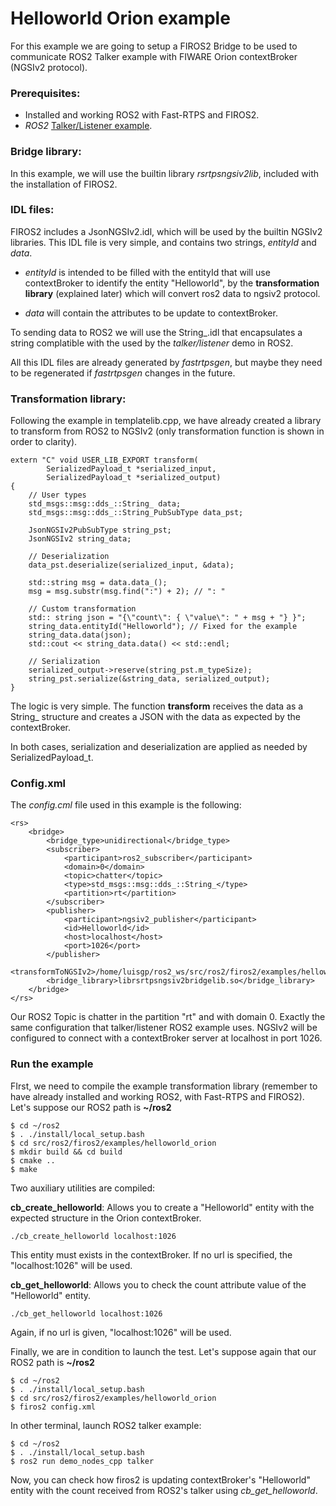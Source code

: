 # Helloworld Orion example

For this example we are going to setup a FIROS2 Bridge to be used to communicate ROS2 Talker example with FIWARE Orion contextBroker (NGSIv2 protocol).

### Prerequisites:

- Installed and working ROS2 with Fast-RTPS and FIROS2.
- *ROS2* [Talker/Listener example](https://github.com/ros2/ros2/wiki/Linux-Development-Setup#try-some-examples>).

### Bridge library:

In this example, we will use the builtin library *rsrtpsngsiv2lib*, included with the installation of FIROS2.

### IDL files:

FIROS2 includes a JsonNGSIv2.idl, which will be used by the builtin NGSIv2 libraries. This IDL file is very simple, and contains two strings, *entityId* and *data*.

- *entityId* is intended to be filled with the entityId that will use contextBroker to identify the entity "Helloworld", by the **transformation library** (explained later) which will convert ros2 data to ngsiv2 protocol.

- *data* will contain the attributes to be update to contextBroker.

To sending data to ROS2 we will use the String_.idl that encapsulates a string complatible with the used by the *talker/listener* demo in ROS2.

All this IDL files are already generated by *fastrtpsgen*, but maybe they need to be regenerated if *fastrtpsgen* changes in the future.

### Transformation library:

Following the example in templatelib.cpp, we have already created a library to transform from ROS2 to NGSIv2 (only transformation function is shown in order to clarity).

	extern "C" void USER_LIB_EXPORT transform(
			SerializedPayload_t *serialized_input,
			SerializedPayload_t *serialized_output)
	{
	    // User types
	    std_msgs::msg::dds_::String_ data;
	    std_msgs::msg::dds_::String_PubSubType data_pst;

	    JsonNGSIv2PubSubType string_pst;
	    JsonNGSIv2 string_data;

	    // Deserialization
	    data_pst.deserialize(serialized_input, &data);

	    std::string msg = data.data_();
	    msg = msg.substr(msg.find(":") + 2); // ": "

	    // Custom transformation
	    std:: string json = "{\"count\": { \"value\": " + msg + "} }";
	    string_data.entityId("Helloworld"); // Fixed for the example
	    string_data.data(json);
	    std::cout << string_data.data() << std::endl;

	    // Serialization
	    serialized_output->reserve(string_pst.m_typeSize);
	    string_pst.serialize(&string_data, serialized_output);
	}


The logic is very simple. The function **transform** receives the data as a String_ structure and creates a JSON with the data as expected by the contextBroker.

In both cases, serialization and deserialization are applied as needed by SerializedPayload_t.

### Config.xml

The *config.cml* file used in this example is the following:

	<rs>
		<bridge>
			<bridge_type>unidirectional</bridge_type>
			<subscriber>
				<participant>ros2_subscriber</participant>
				<domain>0</domain>
				<topic>chatter</topic>
				<type>std_msgs::msg::dds_::String_</type>
				<partition>rt</partition>
			</subscriber>
			<publisher>
				<participant>ngsiv2_publisher</participant>
				<id>Helloworld</id>
				<host>localhost</host>
				<port>1026</port>
			</publisher>
			<transformToNGSIv2>/home/luisgp/ros2_ws/src/ros2/firos2/examples/helloworld_orion/build/libuserlib.so</transformToNGSIv2>
			<bridge_library>librsrtpsngsiv2bridgelib.so</bridge_library>
		</bridge>
	</rs>

Our ROS2 Topic is chatter in the partition "rt" and with domain 0. Exactly the same configuration that talker/listener ROS2 example uses.
NGSIv2 will be configured to connect with a contextBroker server at localhost in port 1026.

### Run the example

FIrst, we need to compile the example transformation library (remember to have already installed and working ROS2, with Fast-RTPS and FIROS2).
Let's suppose our ROS2 path is **~/ros2**

	$ cd ~/ros2
	$ . ./install/local_setup.bash
	$ cd src/ros2/firos2/examples/helloworld_orion
	$ mkdir build && cd build
	$ cmake ..
	$ make

Two auxiliary utilities are compiled:

**cb_create_helloworld**: Allows you to create a "Helloworld" entity with the expected structure in the Orion contextBroker.

	./cb_create_helloworld localhost:1026

This entity must exists in the contextBroker. If no url is specified, the "localhost:1026" will be used.

**cb_get_helloworld**: Allows you to check the count attribute value of the "Helloworld" entity.

	./cb_get_helloworld localhost:1026

Again, if no url is given, "localhost:1026" will be used.

Finally, we are in condition to launch the test.
Let's suppose again that our ROS2 path is **~/ros2**

	$ cd ~/ros2
	$ . ./install/local_setup.bash
	$ cd src/ros2/firos2/examples/helloworld_orion
	$ firos2 config.xml

In other terminal, launch ROS2 talker example:

	$ cd ~/ros2
	$ . ./install/local_setup.bash
	$ ros2 run demo_nodes_cpp talker

Now, you can check how firos2 is updating contextBroker's "Helloworld" entity with the count received from ROS2's talker using *cb_get_helloworld*.
